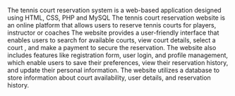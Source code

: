 The tennis court reservation system is a web-based application designed using HTML, CSS, PHP and MySQL
The tennis court reservation website is an online platform that allows users to reserve tennis courts for players, instructor or coaches
 The website provides a user-friendly interface that enables users to search for available courts, view court details, select a court , and make a payment to secure the reservation. 
The website also includes features like  registration form, user login, and profile management, which enable users to save their preferences, view their reservation history, and update their personal information.
 The website utilizes a database to store information about court availability, user details, and reservation history.

